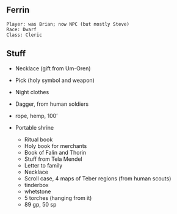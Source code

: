 
## Ferrin

    Player: was Brian; now NPC (but mostly Steve)
    Race: Dwarf
    Class: Cleric

## Stuff

* Necklace (gift from Um-Oren)
* Pick (holy symbol and weapon)
* Night clothes
* Dagger, from human soldiers
* rope, hemp, 100’

* Portable shrine
    * Ritual book
    * Holy book for merchants
    * Book of Falin and Thorin
    * Stuff from Tela Mendel
    * Letter to family
    * Necklace
    * Scroll case, 4 maps of Teber regions (from human scouts)
    * tinderbox
    * whetstone
    * 5 torches (hanging from it)
    * 89 gp, 50 sp
